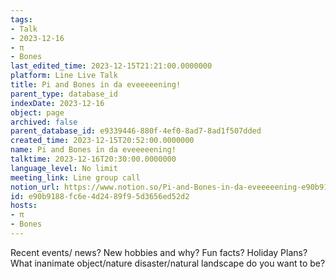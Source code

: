 ```yaml
---
tags:
- Talk
- 2023-12-16
- π
- Bones
last_edited_time: 2023-12-15T21:21:00.0000000
platform: Line Live Talk
title: Pi and Bones in da eveeeeening!
parent_type: database_id
indexDate: 2023-12-16
object: page
archived: false
parent_database_id: e9339446-880f-4ef0-8ad7-8ad1f507dded
created_time: 2023-12-15T20:52:00.0000000
name: Pi and Bones in da eveeeeening!
talktime: 2023-12-16T20:30:00.0000000
language_level: No limit
meeting_link: Line group call
notion_url: https://www.notion.so/Pi-and-Bones-in-da-eveeeeening-e90b9188fc6e4d2489f95d3656ed52d2
id: e90b9188-fc6e-4d24-89f9-5d3656ed52d2
hosts:
- π
- Bones
---
```



Recent events/ news?
New hobbies and why?
Fun facts? 
Holiday Plans?
What inanimate object/nature disaster/natural landscape do you want to be?























